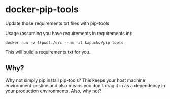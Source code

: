# docker-pip-tools

Update those requirements.txt files with pip-tools

Usage (assuming you have requirements in requirements.in):

```
docker run -v $(pwd):/src --rm -it kapucko/pip-tools
```

This will build a requirements.txt for you.

## Why?

Why not simply pip install pip-tools? This keeps your host machine environment pristine and also means you don't drag it in as a dependency in your production environments. Also, why not?
